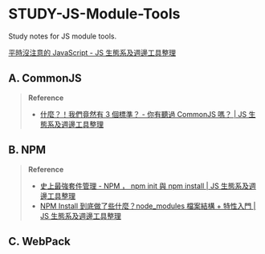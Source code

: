 # STUDY-JS-Module-Tools
Study notes for JS module tools.

[平時沒注意的 JavaScript - JS 生態系及週邊工具整理](https://ithelp.ithome.com.tw/users/20107440/ironman/1355)

## A. CommonJS

> **Reference**
> - [什麼？！我們竟然有 3 個標準？ - 你有聽過 CommonJS 嗎？ | JS 生態系及週邊工具整理](https://ithelp.ithome.com.tw/articles/10191478)

## B. NPM

> **Reference**
> - [史上最強套件管理 - NPM ， npm init 與 npm install | JS 生態系及週邊工具整理](https://ithelp.ithome.com.tw/articles/10191682)
> - [NPM Install 到底做了些什麼？node_modules 檔案結構 + 特性入門 | JS 生態系及週邊工具整理](https://ithelp.ithome.com.tw/articles/10191783)

## C. WebPack
